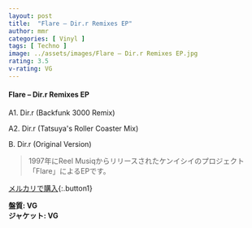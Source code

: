 ```yaml
---
layout: post
title:  "Flare – Dir.r Remixes EP"
author: mmr
categories: [ Vinyl ]
tags: [ Techno ]
image: ../assets/images/Flare – Dir.r Remixes EP.jpg
rating: 3.5
v-rating: VG
---
```


#### Flare – Dir.r Remixes EP

A1. Dir.r (Backfunk 3000 Remix)

A2. Dir.r (Tatsuya's Roller Coaster Mix)

B. Dir.r (Original Version)

> 1997年にReel Musiqからリリースされたケンイシイのプロジェクト「Flare」によるEPです。


[メルカリで購入](https://jp.mercari.com/item/m22811208224){:.button1}

<div class="mt-4 mb-4 d-flex align-items-center">
<strong class="mr-1">盤質: VG</strong>
</div>
<div class="mt-4 mb-4 d-flex align-items-center">
<strong class="mr-1">ジャケット: VG</strong>
</div>
